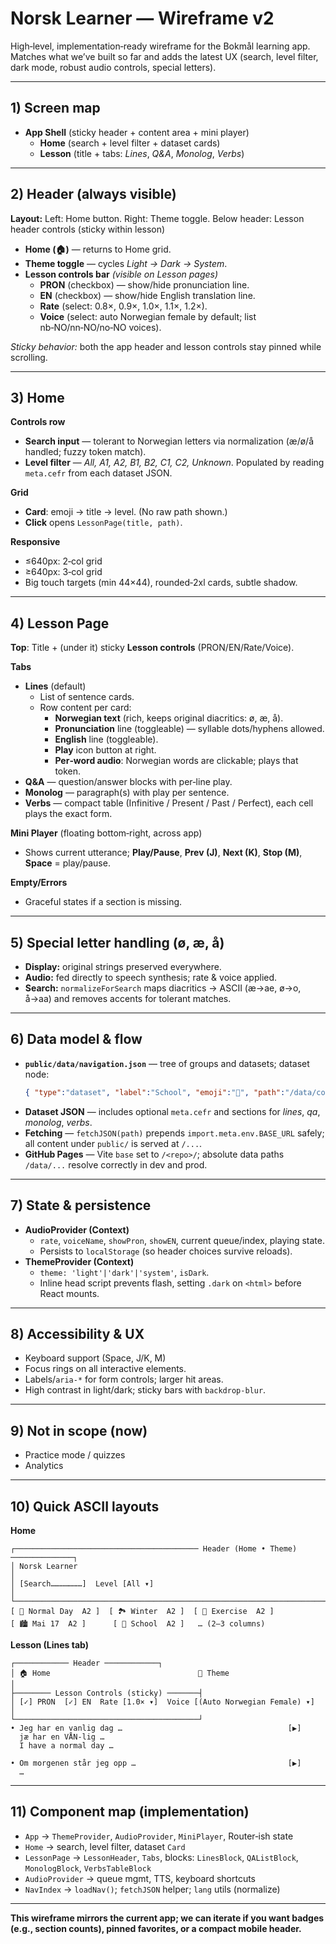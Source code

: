 # Norsk Learner — Wireframe v2

High‑level, implementation‑ready wireframe for the Bokmål learning app. Matches what we’ve built so far and adds the latest UX (search, level filter, dark mode, robust audio controls, special letters).

---

## 1) Screen map
- **App Shell** (sticky header + content area + mini player)
  - **Home** (search + level filter + dataset cards)
  - **Lesson** (title + tabs: *Lines*, *Q&A*, *Monolog*, *Verbs*)

---

## 2) Header (always visible)
**Layout:** Left: Home button. Right: Theme toggle. Below header: Lesson header controls (sticky within lesson)

- **Home (🏠)** — returns to Home grid.
- **Theme toggle** — cycles *Light → Dark → System*.
- **Lesson controls bar** *(visible on Lesson pages)*
  - **PRON** (checkbox) — show/hide pronunciation line.
  - **EN** (checkbox) — show/hide English translation line.
  - **Rate** (select: 0.8×, 0.9×, 1.0×, 1.1×, 1.2×).
  - **Voice** (select: auto Norwegian female by default; list nb‑NO/nn‑NO/no‑NO voices).

*Sticky behavior:* both the app header and lesson controls stay pinned while scrolling.

---

## 3) Home
**Controls row**
- **Search input** — tolerant to Norwegian letters via normalization (æ/ø/å handled; fuzzy token match).
- **Level filter** — *All, A1, A2, B1, B2, C1, C2, Unknown*. Populated by reading `meta.cefr` from each dataset JSON.

**Grid**
- **Card**: emoji → title → level. (No raw path shown.)
- **Click** opens `LessonPage(title, path)`.

**Responsive**
- ≤640px: 2‑col grid
- ≥640px: 3‑col grid
- Big touch targets (min 44×44), rounded‑2xl cards, subtle shadow.

---

## 4) Lesson Page
**Top**: Title + (under it) sticky **Lesson controls** (PRON/EN/Rate/Voice).

**Tabs**
- **Lines** (default)
  - List of sentence cards.
  - Row content per card:
    - **Norwegian text** (rich, keeps original diacritics: ø, æ, å).
    - **Pronunciation** line (toggleable) — syllable dots/hyphens allowed.
    - **English** line (toggleable).
    - **Play** icon button at right.
    - **Per‑word audio**: Norwegian words are clickable; plays that token.
- **Q&A** — question/answer blocks with per‑line play.
- **Monolog** — paragraph(s) with play per sentence.
- **Verbs** — compact table (Infinitive / Present / Past / Perfect), each cell plays the exact form.

**Mini Player** (floating bottom‑right, across app)
- Shows current utterance; **Play/Pause**, **Prev (J)**, **Next (K)**, **Stop (M)**, **Space** = play/pause.

**Empty/Errors**
- Graceful states if a section is missing.

---

## 5) Special letter handling (ø, æ, å)
- **Display:** original strings preserved everywhere.
- **Audio:** fed directly to speech synthesis; rate & voice applied.
- **Search:** `normalizeForSearch` maps diacritics → ASCII (æ→ae, ø→o, å→aa) and removes accents for tolerant matches.

---

## 6) Data model & flow
- **`public/data/navigation.json`** — tree of groups and datasets; dataset node:
  ```json
  { "type":"dataset", "label":"School", "emoji":"🏫", "path":"/data/conversation/school.json" }
  ```
- **Dataset JSON** — includes optional `meta.cefr` and sections for *lines*, *qa*, *monolog*, *verbs*.
- **Fetching** — `fetchJSON(path)` prepends `import.meta.env.BASE_URL` safely; all content under `public/` is served at `/...`.
- **GitHub Pages** — Vite `base` set to `/<repo>/`; absolute data paths `/data/...` resolve correctly in dev and prod.

---

## 7) State & persistence
- **AudioProvider (Context)**
  - `rate`, `voiceName`, `showPron`, `showEN`, current queue/index, playing state.
  - Persists to `localStorage` (so header choices survive reloads).
- **ThemeProvider (Context)**
  - `theme: 'light'|'dark'|'system'`, `isDark`.
  - Inline head script prevents flash, setting `.dark` on `<html>` before React mounts.

---

## 8) Accessibility & UX
- Keyboard support (Space, J/K, M)
- Focus rings on all interactive elements.
- Labels/`aria-*` for form controls; larger hit areas.
- High contrast in light/dark; sticky bars with `backdrop-blur`.

---

## 9) Not in scope (now)
- Practice mode / quizzes
- Analytics

---

## 10) Quick ASCII layouts
**Home**
```
┌───────────────────────────────────────── Header (Home • Theme) ──────────────┐
│ Norsk Learner                                                                │
│ [Search…………………]  Level [All ▾]                                            │
└──────────────────────────────────────────────────────────────────────────────┘
[ 📘 Normal Day  A2 ]  [ 🏞 Winter  A2 ]  [ 🧩 Exercise  A2 ]
[ 🏙 Mai 17  A2 ]      [ 🏫 School  A2 ]   … (2–3 columns)
```

**Lesson (Lines tab)**
```
┌──────────── Header ────────────┐
│ 🏠 Home                                 🌙 Theme                              │
├──────── Lesson Controls (sticky) ───────┤
│ [✓] PRON  [✓] EN  Rate [1.0× ▾]  Voice [(Auto Norwegian Female) ▾]          │
└─────────────────────────────────────────┘
• Jeg har en vanlig dag …                                     [▶]
  jæ har en VÅN-lig …
  I have a normal day …

• Om morgenen står jeg opp …                                  [▶]
  …
```

---

## 11) Component map (implementation)
- `App` → `ThemeProvider`, `AudioProvider`, `MiniPlayer`, Router‑ish state
- `Home` → search, level filter, dataset `Card`
- `LessonPage` → `LessonHeader`, `Tabs`, blocks: `LinesBlock`, `QAListBlock`, `MonologBlock`, `VerbsTableBlock`
- `AudioProvider` → queue mgmt, TTS, keyboard shortcuts
- `NavIndex` → `loadNav()`; `fetchJSON` helper; `lang` utils (normalize)

---

**This wireframe mirrors the current app; we can iterate if you want badges (e.g., section counts), pinned favorites, or a compact mobile header.**

